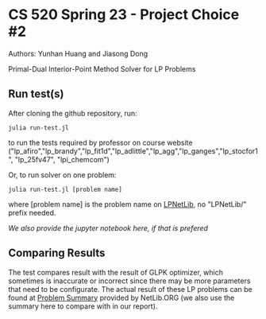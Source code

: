 # CS 520 Spring 23 - Project Choice #2

Authors: Yunhan Huang and Jiasong Dong

Primal-Dual Interior-Point Method Solver for LP Problems

## Run test(s)

After cloning the github repository, run:

`julia run-test.jl`

to run the tests required by professor on course website ("lp_afiro","lp_brandy","lp_fit1d","lp_adlittle","lp_agg","lp_ganges","lp_stocfor1", "lp_25fv47", "lpi_chemcom")

Or, to run solver on one problem:

`julia run-test.jl [problem name]`

where [problem name] is the problem name on [LPNetLib](https://netlib.org/lp/data/index.html), no "LPNetLib/" prefix needed.

*We also provide the jupyter notebook here, if that is prefered*

## Comparing Results

The test compares result with the result of GLPK optimizer, which sometimes is inaccurate or incorrect since there may be more parameters that need to be configurate. The actual result of these LP problems can be found at [Problem Summary](https://netlib.org/lp/data/readme) provided by NetLib.ORG (we also use the summary here to compare with in our report).
